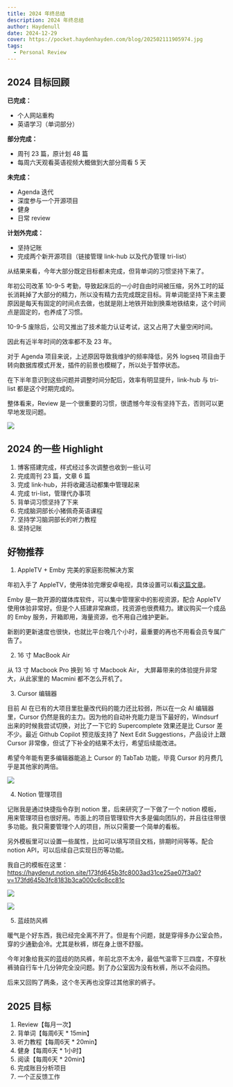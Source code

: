 ```yaml
---
title: 2024 年终总结
description: 2024 年终总结
author: Haydenull
date: 2024-12-29
cover: https://pocket.haydenhayden.com/blog/202502111905974.jpg
tags:
  - Personal Review
---
```


## 2024 目标回顾

**已完成：**

- 个人网站重构
- 英语学习（单词部分）

**部分完成：**

- 周刊 23 篇，原计划 48 篇
- 每周六天观看英语视频大概做到大部分周看 5 天

**未完成：**

- Agenda 迭代
- 深度参与一个开源项目
- 健身
- 日常 review

**计划外完成：**

- 坚持记账
- 完成两个新开源项目（链接管理 link-hub 以及代办管理 tri-list）

从结果来看，今年大部分既定目标都未完成，但背单词的习惯坚持下来了。

年初公司改革 10-9-5 考勤，导致起床后的一小时自由时间被压缩，另外工时的延长消耗掉了大部分的精力，所以没有精力去完成既定目标。背单词能坚持下来主要原因是每天有固定的时间点去做，也就是刚上地铁开始到换乘地铁结束，这个时间点是固定的，也养成了习惯。

10-9-5 废除后，公司又推出了技术能力认证考试，这又占用了大量空闲时间。

因此有近半年时间的效率都不及 23 年。

对于 Agenda 项目来说，上述原因导致我维护的频率降低，另外 logseq 项目由于转向数据库模式开发，插件的前景也模糊了，所以处于暂停状态。

在下半年意识到这些问题并调整时间分配后，效率有明显提升，link-hub 与 tri-list 都是这个时期完成的。

整体看来，Review 是一个很重要的习惯，很遗憾今年没有坚持下去，否则可以更早地发现问题。

![](https://pocket.haydenhayden.com/blog/202502111708431.png)

## 2024 的一些 Highlight

1. 博客搭建完成，样式经过多次调整也收到一些认可
2. 完成周刊 23 篇，文章 6 篇
3. 完成 link-hub，并将收藏活动都集中管理起来
4. 完成 tri-list，管理代办事项
5. 背单词习惯坚持了下来
6. 完成脑洞部长小猪佩奇英语课程
7. 坚持学习脑洞部长的听力教程
8. 坚持记账

## 好物推荐

1. AppleTV + Emby 完美的家庭影院解决方案

年初入手了 AppleTV，使用体验完爆安卓电视，具体设置可以看[这篇文章](/blog/setup-appletv)。

Emby 是一款开源的媒体库软件，可以集中管理家中的影视资源，配合 AppleTV 使用体验非常好。但是个人搭建非常麻烦，找资源也很费精力。建议购买一个成品的 Emby 服务，开箱即用，海量资源，也不用自己维护更新。

新剧的更新速度也很快，也就比平台晚几个小时，最重要的再也不用看会员专属广告了。

2. 16 寸 MacBook Air

从 13 寸 Macbook Pro 换到 16 寸 Macbook Air， 大屏幕带来的体验提升非常大，从此家里的 Macmini 都不怎么开机了。

3. Cursor 编辑器

目前 AI 在已有的大项目里批量改代码的能力还比较弱，所以在一众 AI 编辑器里，Cursor 仍然是我的主力。因为他的自动补充能力是当下最好的，Windsurf 出来的时候我尝试切换，对比了一下它的 Supercomplete 效果还是比 Cursor 差不少。最近 Github Copilot 预览版支持了 Next Edit Suggestions，产品设计上跟 Cursor 非常像，但试了下补全的结果不太行，希望后续能改进。

希望今年能有更多编辑器能追上 Cursor 的 TabTab 功能，毕竟 Cursor 的月费几乎是其他家的两倍。

![](https://pocket.haydenhayden.com/blog/202502111800337.png)

4. Notion 管理项目

记账我是通过快捷指令存到 notion 里，后来研究了一下做了一个 notion 模板，用来管理项目也很好用。市面上的项目管理软件大多是偏向团队的，并且往往带很多功能。我只需要管理个人的项目，所以只需要一个简单的看板。

另外模板里可以设置一些属性，比如可以填写项目文档，排期时间等等。配合 notion API，可以后续自己实现日历等功能。

我自己的模板在这里：https://haydenut.notion.site/173fd645b3fc8003ad31ce25ae07f3a0?v=173fd645b3fc8183b3ca000c6c8cc81c

![](https://pocket.haydenhayden.com/blog/202502111754396.png)

![](https://pocket.haydenhayden.com/blog/202502111756445.png)

5. 蓝歧防风裤

暖气是个好东西，我已经完全离不开了。但是有个问题，就是穿得多办公室会热，穿的少通勤会冷。尤其是秋裤，绑在身上很不舒服。

今年对象给我买的蓝歧的防风裤，年前北京不太冷，最低气温零下三四度，不穿秋裤骑自行车十几分钟完全没问题。到了办公室因为没有秋裤，所以不会闷热。

后来又回购了两条，这个冬天再也没穿过其他家的裤子。

## 2025 目标

1. Review【每月一次】
2. 背单词【每周6天 * 15min】
3. 听力教程【每周6天 * 20min】
4. 健身【每周6天 * 1小时】
5. 阅读【每周6天 * 20min】
6. 完成账目分析项目
7. 一个正反馈工作